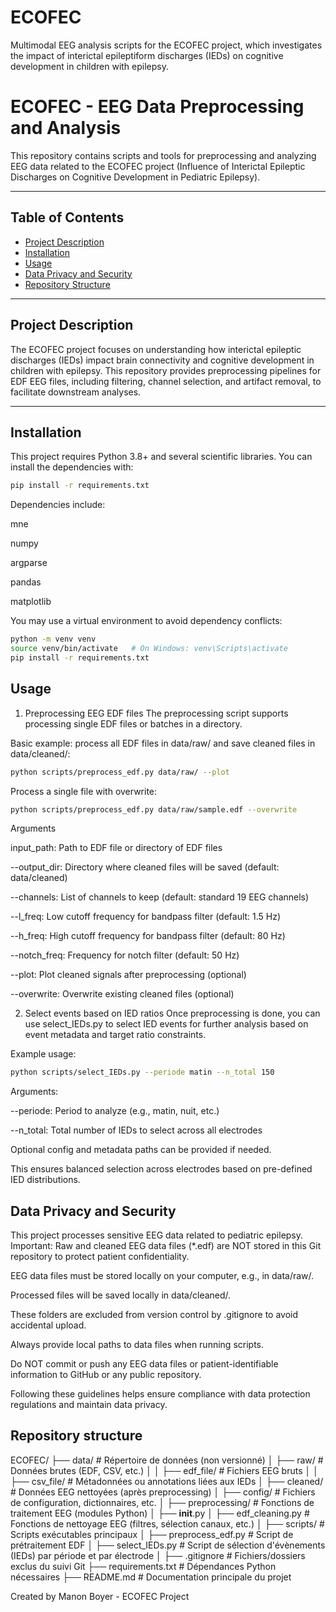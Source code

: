 # ECOFEC
Multimodal EEG analysis scripts for the ECOFEC project, which investigates the impact of interictal epileptiform discharges (IEDs) on cognitive development in children with epilepsy.

# ECOFEC - EEG Data Preprocessing and Analysis

This repository contains scripts and tools for preprocessing and analyzing EEG data related to the ECOFEC project (Influence of Interictal Epileptic Discharges on Cognitive Development in Pediatric Epilepsy).

---

## Table of Contents

- [Project Description](#project-description)  
- [Installation](#installation)  
- [Usage](#usage)  
- [Data Privacy and Security](#data-privacy-and-security)  
- [Repository Structure](#repository-structure)  

---

## Project Description

The ECOFEC project focuses on understanding how interictal epileptic discharges (IEDs) impact brain connectivity and cognitive development in children with epilepsy. This repository provides preprocessing pipelines for EDF EEG files, including filtering, channel selection, and artifact removal, to facilitate downstream analyses.

---

## Installation

This project requires Python 3.8+ and several scientific libraries. You can install the dependencies with:

```bash
pip install -r requirements.txt
```

Dependencies include:

mne

numpy

argparse

pandas

matplotlib

You may use a virtual environment to avoid dependency conflicts:

```bash
python -m venv venv
source venv/bin/activate   # On Windows: venv\Scripts\activate
pip install -r requirements.txt
```

## Usage

1. Preprocessing EEG EDF files
The preprocessing script supports processing single EDF files or batches in a directory.

Basic example: process all EDF files in data/raw/ and save cleaned files in data/cleaned/:
```bash
python scripts/preprocess_edf.py data/raw/ --plot
```

Process a single file with overwrite:
```bash
python scripts/preprocess_edf.py data/raw/sample.edf --overwrite
```

Arguments

input_path: Path to EDF file or directory of EDF files

--output_dir: Directory where cleaned files will be saved (default: data/cleaned)

--channels: List of channels to keep (default: standard 19 EEG channels)

--l_freq: Low cutoff frequency for bandpass filter (default: 1.5 Hz)

--h_freq: High cutoff frequency for bandpass filter (default: 80 Hz)

--notch_freq: Frequency for notch filter (default: 50 Hz)

--plot: Plot cleaned signals after preprocessing (optional)

--overwrite: Overwrite existing cleaned files (optional)

2. Select events based on IED ratios
Once preprocessing is done, you can use select_IEDs.py to select IED events for further analysis based on event metadata and target ratio constraints.

Example usage:
```bash
python scripts/select_IEDs.py --periode matin --n_total 150
```

Arguments:

--periode: Period to analyze (e.g., matin, nuit, etc.)

--n_total: Total number of IEDs to select across all electrodes

Optional config and metadata paths can be provided if needed.

This ensures balanced selection across electrodes based on pre-defined IED distributions.

## Data Privacy and Security

This project processes sensitive EEG data related to pediatric epilepsy.
Important: Raw and cleaned EEG data files (*.edf) are NOT stored in this Git repository to protect patient confidentiality.

EEG data files must be stored locally on your computer, e.g., in data/raw/.

Processed files will be saved locally in data/cleaned/.

These folders are excluded from version control by .gitignore to avoid accidental upload.

Always provide local paths to data files when running scripts.

Do NOT commit or push any EEG data files or patient-identifiable information to GitHub or any public repository.

Following these guidelines helps ensure compliance with data protection regulations and maintain data privacy.

## Repository structure 

ECOFEC/
├── data/                          # Répertoire de données (non versionné)
│   ├── raw/                      # Données brutes (EDF, CSV, etc.)
│   │   ├── edf_file/            # Fichiers EEG bruts
│   │   ├── csv_file/            # Métadonnées ou annotations liées aux IEDs
│   ├── cleaned/                 # Données EEG nettoyées (après preprocessing)
│   ├── config/                  # Fichiers de configuration, dictionnaires, etc.
│
├── preprocessing/               # Fonctions de traitement EEG (modules Python)
│   ├── __init__.py
│   ├── edf_cleaning.py         # Fonctions de nettoyage EEG (filtres, sélection canaux, etc.)
│
├── scripts/                     # Scripts exécutables principaux
│   ├── preprocess_edf.py       # Script de prétraitement EDF
│   ├── select_IEDs.py          # Script de sélection d'évènements (IEDs) par période et par électrode
│
├── .gitignore                   # Fichiers/dossiers exclus du suivi Git
├── requirements.txt             # Dépendances Python nécessaires
├── README.md                    # Documentation principale du projet


Created by Manon Boyer - ECOFEC Project
